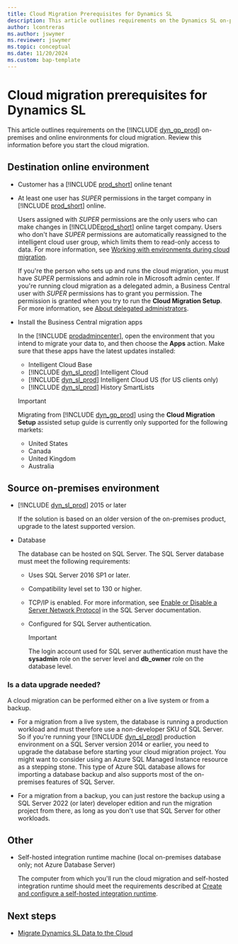 ```yaml
---
title: Cloud Migration Prerequisites for Dynamics SL
description: This article outlines requirements on the Dynamics SL on-premises and online environments for cloud migration.
author: lcontreras 
ms.author: jswymer
ms.reviewer: jswymer
ms.topic: conceptual
ms.date: 11/20/2024
ms.custom: bap-template
---
```


# Cloud migration prerequisites for Dynamics SL

This article outlines requirements on the [!INCLUDE [dyn_gp_prod](../includes/dyn_gp_prod.md)] on-premises and online environments for cloud migration. Review this information before you start the cloud migration.

## Destination online environment

- Customer has a [!INCLUDE [prod_short](../includes/prod_short.md)] online tenant  

- At least one user has *SUPER* permissions in the target company in [!INCLUDE [prod_short](../includes/prod_short.md)] online.

  Users assigned with *SUPER* permissions are the only users who can make changes in [!INCLUDE[prod_short](../developer/includes/prod_short.md)] online target company. Users who don't have *SUPER* permissions are automatically reassigned to the intelligent cloud user group, which limits them to read-only access to data. For more information, see [Working with environments during cloud migration](migrate-business-central-on-premises.md#working-with-environments-during-cloud-migration).

  If you're the person who sets up and runs the cloud migration, you must have *SUPER* permissions and admin role in Microsoft admin center. If you're running cloud migration as a delegated admin, a Business Central user with *SUPER* permissions has to grant you permission. The permission is granted when you try to run the **Cloud Migration Setup**. For more information, see [About delegated administrators](migration-setup-sl.md#about-delegated-administrators).

- Install the Business Central migration apps

  In the [!INCLUDE [prodadmincenter](../developer/includes/prodadmincenter.md)], open the environment that you intend to migrate your data to, and then choose the **Apps** action. Make sure that these apps have the latest updates installed:

  - Intelligent Cloud Base  
  - [!INCLUDE [dyn_sl_prod](../includes/dyn_sl_prod.md)] Intelligent Cloud 
  - [!INCLUDE [dyn_sl_prod](../includes/dyn_sl_prod.md)] Intelligent Cloud US (for US clients only)
  - [!INCLUDE [dyn_sl_prod](../includes/dyn_sl_prod.md)] History SmartLists  

  > [!IMPORTANT]
  > Migrating from [!INCLUDE [dyn_gp_prod](../includes/dyn_sl_prod.md)] using the **Cloud Migration Setup** assisted setup guide is currently only supported for the following markets:  
  >
  > - United States
  > - Canada
  > - United Kingdom
  > - Australia

## Source on-premises environment

- [!INCLUDE [dyn_sl_prod](../includes/dyn_sl_prod.md)] 2015 or later

  If the solution is based on an older version of the on-premises product, upgrade to the latest supported version.

- Database

  <!--The database can be hosted on SQL Server or Azure SQL Database.-->  

  The database can be hosted on SQL Server. The SQL Server database must meet the following requirements:
  - Uses SQL Server 2016 SP1 or later.
  - Compatibility level set to 130 or higher.
  - TCP/IP is enabled. For more information, see [Enable or Disable a Server Network Protocol](/sql/database-engine/configure-windows/enable-or-disable-a-server-network-protocol) in the SQL Server documentation. 
  - Configured for SQL Server authentication.

    > [!IMPORTANT]
    > The login account used for SQL server authentication must have the **sysadmin** role on the server level and **db_owner** role on the database level.

### Is a data upgrade needed?

A cloud migration can be performed either on a live system or from a backup. 
 
- For a migration from a live system, the database is running a production workload and must therefore use a non-developer SKU of SQL Server. So if you're running your [!INCLUDE [dyn_sl_prod](../includes/dyn_sl_prod.md)] production environment on a SQL Server version 2014 or earlier, you need to upgrade the database before starting your cloud migration project. You might want to consider using an Azure SQL Managed Instance resource as a stepping stone. This type of Azure SQL database allows for importing a database backup and also supports most of the on-premises features of SQL Server.

- For a migration from a backup, you can just restore the backup using a SQL Server 2022 (or later) developer edition and run the migration project from there, as long as you don't use that SQL Server for other workloads.

## Other

- Self-hosted integration runtime machine (local on-premises database only; not Azure Database Server)

   The computer from which you'll run the cloud migration and self-hosted integration runtime should meet the requirements described at [Create and configure a self-hosted integration runtime](/azure/data-factory/create-self-hosted-integration-runtime?tabs=data-factory#prerequisites).

## Next steps

- [Migrate Dynamics SL Data to the Cloud](migrate-dynamics-SL.md)  
